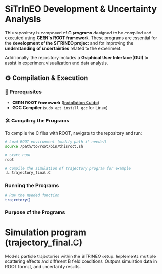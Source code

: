 # SiTrInEO Development & Uncertainty Analysis

This repository is composed of **C programs** designed to be compiled and executed using **CERN's ROOT framework**. These programs are essential for the **development of the SITRINEO project** and for improving the **understanding of uncertainties** related to the experiment.

Additionally, the repository includes a **Graphical User Interface (GUI)** to assist in experiment visualization and data analysis.

## ⚙️ Compilation & Execution

### **🔧 Prerequisites**
- **CERN ROOT framework** ([Installation Guide](https://root.cern/install/))
- **GCC Compiler** (`sudo apt install gcc` for Linux)

### **🛠 Compiling the Programs**
To compile the C files with ROOT, navigate to the repository and run:

```bash
# Load ROOT environment (modify path if needed)
source /path/to/root/bin/thisroot.sh

# Start ROOT
root

# Compile the simulation of trajectory program for example
.L trajectory_final.C
````

### **Running the Programs**
```bash
# Run the needed function
trajectory()

````
### **Purpose of the Programs**

# Simulation program (trajectory_final.C)

Models particle trajectories within the SITRINEO setup.
Implements multiple scattering effects and different B field conditions.
Outputs simulation data in ROOT format, and uncertainty results. 

